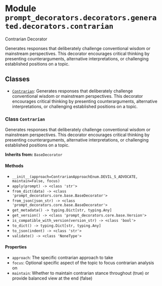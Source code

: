 # Module `prompt_decorators.decorators.generated.decorators.contrarian`

Contrarian Decorator

Generates responses that deliberately challenge conventional wisdom or mainstream perspectives. This decorator encourages critical thinking by presenting counterarguments, alternative interpretations, or challenging established positions on a topic.

## Classes

- [`Contrarian`](#class-contrarian): Generates responses that deliberately challenge conventional wisdom or mainstream perspectives. This decorator encourages critical thinking by presenting counterarguments, alternative interpretations, or challenging established positions on a topic.

### Class `Contrarian`

Generates responses that deliberately challenge conventional wisdom or mainstream perspectives. This decorator encourages critical thinking by presenting counterarguments, alternative interpretations, or challenging established positions on a topic.

**Inherits from:** `BaseDecorator`

#### Methods

- `__init__(approach=ContrarianApproachEnum.DEVIL_S_ADVOCATE, maintain=False, focus)`
- `apply(prompt) -> <class 'str'>`
- `from_dict(data) -> <class 'prompt_decorators.core.base.BaseDecorator'>`
- `from_json(json_str) -> <class 'prompt_decorators.core.base.BaseDecorator'>`
- `get_metadata() -> typing.Dict[str, typing.Any]`
- `get_version() -> <class 'prompt_decorators.core.base.Version'>`
- `is_compatible_with_version(version_str) -> <class 'bool'>`
- `to_dict() -> typing.Dict[str, typing.Any]`
- `to_json(indent) -> <class 'str'>`
- `validate() -> <class 'NoneType'>`
#### Properties

- `approach`: The specific contrarian approach to take
- `focus`: Optional specific aspect of the topic to focus contrarian analysis on
- `maintain`: Whether to maintain contrarian stance throughout (true) or provide balanced view at the end (false)

